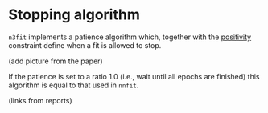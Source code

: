 Stopping algorithm
=============================

`n3fit` implements a patience algorithm which, together with the [positivity](./positivity) constraint define when a fit is allowed to stop.

(add picture from the paper)

If the patience is set to a ratio 1.0 (i.e., wait until all epochs are finished) this algorithm is equal to that used in `nnfit`.

(links from reports)
